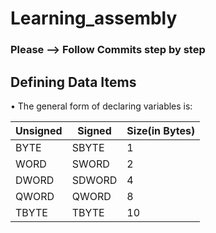 # Learning_assembly

### Please --> Follow Commits step by step


## Defining Data Items

• The general form of declaring variables is:

| Unsigned      | Signed        | Size(in Bytes) |
| ------------- | ------------- |----------------|
| BYTE          | SBYTE         |       1        | 
| WORD          | SWORD         |       2        |
| DWORD         | SDWORD        |       4        |
| QWORD         | QWORD         |       8        |
| TBYTE         | TBYTE         |       10       |

